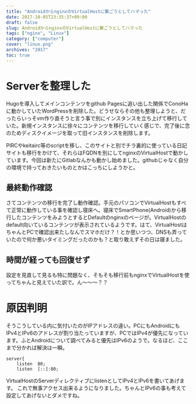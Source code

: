 ```yaml
---
title: "AndroidからnginxのVirtualHostに繋ごうとしてハマった"
date: 2017-10-05T23:35:37+09:00
draft: false
slug: AndroidからnginxのVirtualHostに繋ごうとしてハマった
tags: ["nginx", "Linux"]
category: ["computer"]
cover: "linux.png"
archives: "2017"
toc: true
---
```


# Serverを整理した

Hugoを導入してメインコンテンツをgithub Pagesに追い出した関係でConoHaに動かしていたWordPressを削除した。どうせならその他も整理しようと、だったらいっそvm作り直そうと言う事で別にインスタンスを立ち上げて移行していた。新規インスタンスに徐々にコンテンツを移行していく感じで、完了後に念のためディスクイメージを取って旧インスタンスを削除します。

PIRCやkeitairc等のscriptを移し、このサイトと別でチラ裏的に使っている日記サイトも移行をかけて、それらはFQDNを別にしてnginxのVirtualHostで動かしています。今回は新たにGitlabなんかも動かし始めました。githubじゃなく自分の環境で持っておきたいものとかはこっちにしようかと。

## 最終動作確認

さてコンテンツの移行を完了し動作確認。手元のパソコンでVirtualHostもすべて正常に動作している事を確認し寝床へ。寝床でSmartPhone(Android)から移行したコンテンツをみようとするとDefaultのnginxのページが。VirtualHostのdefault向いているコンテンツが表示されているようです。はて、VirtualHostはちゃんとPCで確認出来たしなんでスマホだけ？！とか思いつつ、DNSも弄っていたので何か悪いタイミングだったのかも？と取り敢えずその日は寝ました。

## 時間が経っても回復せず

設定を見直して見るも特に問題なく、そもそも移行前もnginxでVirtualHostを使ってちゃんと見えていた訳で。ん～～～？？

# 原因判明

そうこうしている内に気付いたのがIPアドレスの違い。PCにもAndroidにもIPv4とIPv6のアドレスが割り当たっていますが、PCではIPv4が優先になっています。ふとAndroidについて調べてみると優先はIPv6のようで。なるほど、ここまで分かれば解決は一瞬。


```shell
server{
    listen  80;
    listen  [::]:80;
```

VirtualHostのServerディレクティブにlistenとしてIPv4とIPv6を書いてあげます。
これで無事アクセス出来るようになりました。ちゃんとIPv6の事も考えて設定してあげないとダメですね。


